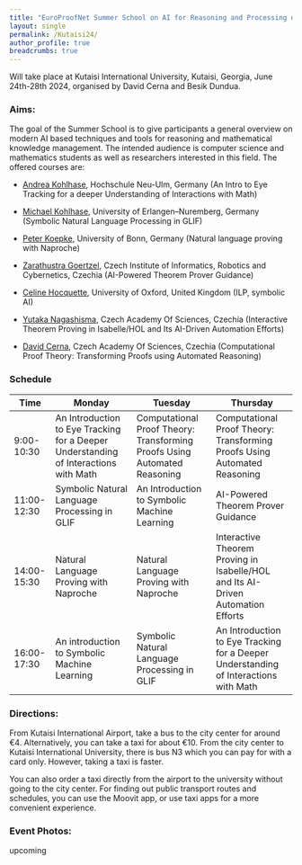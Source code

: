```yaml
---
title: "EuroProofNet Summer School on AI for Reasoning and Processing of Mathematics"
layout: single
permalink: /Kutaisi24/
author_profile: true
breadcrumbs: true
---
```


Will take place at Kutaisi International University, Kutaisi, Georgia, June 24th-28th 2024, organised by David Cerna and Besik Dundua.

### Aims:

The goal of the Summer School is to give participants a general overview on modern AI based techniques and tools for reasoning and mathematical knowledge management. The intended audience is computer science and mathematics students as well as researchers interested in this field. The offered courses are: 

- [Andrea Kohlhase](http://www.hnu.de/andrea-kohlhase), Hochschule Neu-Ulm, Germany (An Intro to Eye Tracking for a deeper Understanding of Interactions with Math)

- [Michael Kohlhase](http://www.dhss.phil.fau.de/person/michael-kohlhase/), University of Erlangen–Nuremberg, Germany (Symbolic Natural Language Processing in GLIF)

- [Peter Koepke](http://www.math.uni-bonn.de/people/koepke/), University of Bonn, Germany (Natural language proving with Naproche)

- [Zarathustra Goertzel](https://gardenofminds.art/research/), Czech Institute of Informatics, Robotics and Cybernetics, Czechia (AI-Powered Theorem Prover Guidance)

- [Celine Hocquette](https://celinehocquette.github.io/), University of Oxford, United Kingdom (ILP, symbolic AI)

- [Yutaka Nagashisma](https://unitedreasoning.wordpress.com/about/), Czech Academy Of Sciences, Czechia (Interactive Theorem Proving in Isabelle/HOL and Its AI-Driven Automation Efforts)

- [David Cerna](http://www.cs.cas.cz/dcerna/), Czech Academy Of Sciences, Czechia (Computational Proof Theory: Transforming Proofs using Automated Reasoning)


### Schedule

| Time         | Monday | Tuesday | Thursday |
|--------------|--------|---------|----------|
| 9:00-10:30   | An Introduction to Eye Tracking for a Deeper Understanding of Interactions with Math | Computational Proof Theory: Transforming Proofs Using Automated Reasoning   | Computational Proof Theory: Transforming Proofs Using Automated Reasoning    |
| 11:00-12:30  | Symbolic Natural Language Processing in GLIF | An Introduction to Symbolic Machine Learning  | AI-Powered Theorem Prover Guidance     |
| 14:00-15:30  | Natural Language Proving with Naproche  | Natural Language Proving with Naproche   | Interactive Theorem Proving in Isabelle/HOL and Its AI-Driven Automation Efforts   |
| 16:00-17:30  | An introduction to Symbolic Machine Learning | Symbolic Natural Language Processing in GLIF | An Introduction to Eye Tracking for a Deeper Understanding of Interactions with Math  |

### Directions:

From Kutaisi International Airport, take a bus to the city center for around €4. Alternatively, you can take a taxi for about €10. From the city center to Kutaisi International University, there is bus N3 which you can pay for with a card only. However, taking a taxi is faster.

You can also order a taxi directly from the airport to the university without going to the city center. For finding out public transport routes and schedules, you can use the Moovit app, or use taxi apps for a more convenient experience.

### Event Photos:

upcoming

